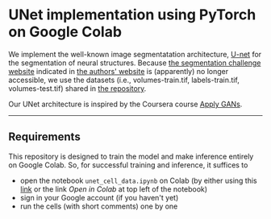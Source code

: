 # UNet implementation using PyTorch on Google Colab

We implement the well-known image segmentatation architecture, [U-net](https://arxiv.org/abs/1505.04597) for the segmentation of neural structures.
Because [the segmentation challenge website](brainiac2.mit.edu/isbi_challenge/) indicated in [the authors' website](https://lmb.informatik.uni-freiburg.de/people/ronneber/u-net/)
is (apparently) no longer accessible, we use the datasets (i.e., volumes-train.tif, labels-train.tif, volumes-test.tif) shared in [the repository](https://github.com/zhixuhao/unet/tree/master/data/membrane).

Our UNet architecture is inspired by the Coursera course [Apply GANs](https://www.coursera.org/learn/apply-generative-adversarial-networks-gans/home/week/2).

---

## Requirements
This repository is designed to train the model and make inference entirely on Google Colab. So, for successful training and inference, it suffices to

- open the notebook `unet_cell_data.ipynb` on Colab (by either using this [link](https://colab.research.google.com/github/byrkbrk/unet-implementation/blob/main/unet_cell_data.ipynb) or the link *Open in Colab* at top left of the notebook)
- sign in your Google account (if you haven't yet)
- run the cells (with short comments) one by one
